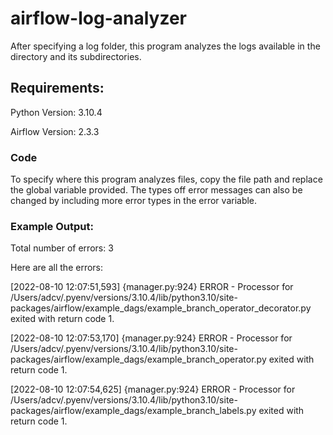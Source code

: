 # airflow-log-analyzer
After specifying a log folder, this program analyzes the logs available in the directory and its subdirectories. 

## Requirements:
Python Version: 3.10.4

Airflow Version: 2.3.3

### Code

To specify where this program analyzes files, copy the file path and replace the global variable provided. The types off error messages can also be changed by including more error types in the error variable. 

### Example Output:
Total number of errors: 3

Here are all the errors:

[2022-08-10 12:07:51,593] {manager.py:924} ERROR - Processor for /Users/adcv/.pyenv/versions/3.10.4/lib/python3.10/site-packages/airflow/example_dags/example_branch_operator_decorator.py exited with return code 1.

[2022-08-10 12:07:53,170] {manager.py:924} ERROR - Processor for /Users/adcv/.pyenv/versions/3.10.4/lib/python3.10/site-packages/airflow/example_dags/example_branch_operator.py exited with return code 1.

[2022-08-10 12:07:54,625] {manager.py:924} ERROR - Processor for /Users/adcv/.pyenv/versions/3.10.4/lib/python3.10/site-packages/airflow/example_dags/example_branch_labels.py exited with return code 1.
